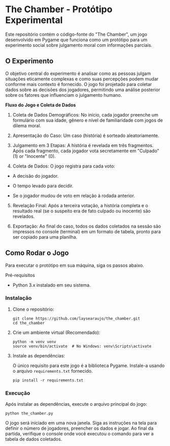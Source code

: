 # The Chamber - Protótipo Experimental
Este repositório contém o código-fonte do "The Chamber", um jogo desenvolvido em Pygame que funciona como um protótipo para um experimento social sobre julgamento moral com informações parciais.

## O Experimento
O objetivo central do experimento é analisar como as pessoas julgam situações eticamente complexas e como suas percepções podem mudar conforme mais contexto é fornecido. O jogo foi projetado para coletar dados sobre as decisões dos jogadores, permitindo uma análise posterior sobre os fatores que influenciam o julgamento humano.

**Fluxo do Jogo e Coleta de Dados**
1. Coleta de Dados Demográficos: No início, cada jogador preenche um formulário com sua idade, gênero e nível de familiaridade com jogos de dilema moral.

2. Apresentação do Caso: Um caso (história) é sorteado aleatoriamente.

3. Julgamento em 3 Etapas: A história é revelada em três fragmentos. Após cada fragmento, cada jogador vota secretamente em "Culpado" (1) or "Inocente" (0).

4. Coleta de Dados: O jogo registra para cada voto:

* A decisão do jogador.

* O tempo levado para decidir.

* Se o jogador mudou de voto em relação à rodada anterior.

5. Revelação Final: Após a terceira votação, a história completa e o resultado real (se o suspeito era de fato culpado ou inocente) são revelados.

6. Exportação: Ao final do caso, todos os dados coletados na sessão são impressos no console (terminal) em um formato de tabela, pronto para ser copiado para uma planilha.

## Como Rodar o Jogo
Para executar o protótipo em sua máquina, siga os passos abaixo.

Pré-requisitos
* Python 3.x instalado em seu sistema.

### Instalação
1. Clone o repositório:

    ``` batch
    git clone https://github.com/laysearaujo/the_chamber.git
    cd the_chamber
    ```

2. Crie um ambiente virtual (Recomendado):

    ```batch
    python -m venv venv
    source venv/bin/activate  # No Windows: venv\Scripts\activate
    ````

3. Instale as dependências:

    O único requisito para este jogo é a biblioteca Pygame. Instale-a usando o arquivo `requirements.txt` fornecido.

    ```batch
    pip install -r requirements.txt
    ```

### Execução
Após instalar as dependências, execute o arquivo principal do jogo:

```batch
python the_chamber.py
```

O jogo será iniciado em uma nova janela. Siga as instruções na tela para definir o número de jogadores, preencher os dados e jogar. Ao final da partida, verifique o console onde você executou o comando para ver a tabela de dados coletados.
